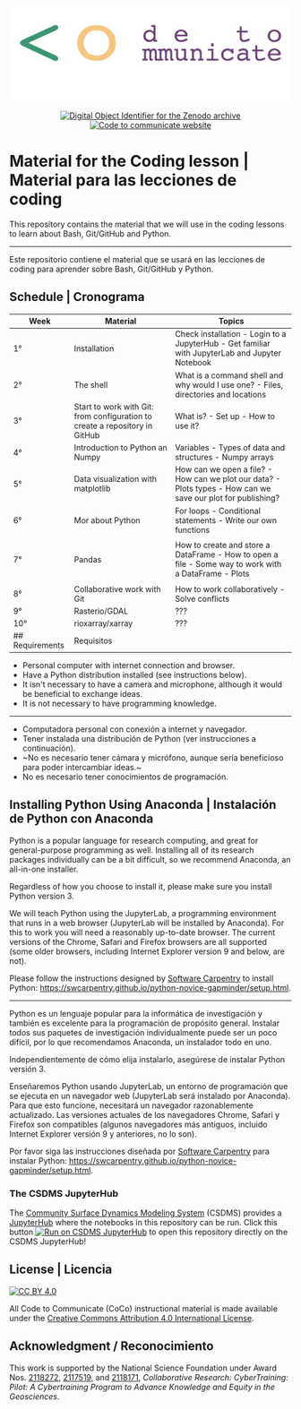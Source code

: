 ![CoCo banner](./media/coco-banner.jpg)

<p align="center">
<a href="https://doi.org/10.5281/zenodo.7102509">
<img
src="https://img.shields.io/badge/doi-10.5281%2Fzenodo.7102509-blue.svg?style=flat-square"
alt="Digital Object Identifier for the Zenodo archive"
/>
</a>

<a href="https://www.codecommunicate.org/">
<img
src="https://img.shields.io/badge/website-www.codecomunicate.org-blue.svg?style=flat-square"
alt="Code to communicate website"
/>
</a>
</p>

# Material for the Coding lesson | Material para las lecciones de coding

This repository contains the material that we will use in the coding lessons to
learn about Bash, Git/GitHub and Python.

---

Este repositorio contiene el material que se usará en las lecciones de coding
para aprender sobre Bash, Git/GitHub y Python.

## Schedule | Cronograma

| Week            | Material                                                                    | Topics                                                                                                       |
| --------------- | --------------------------------------------------------------------------- | ------------------------------------------------------------------------------------------------------------ |
| 1°              | Installation                                                                | Check installation - Login to a JupyterHub - Get familiar with JupyterLab and Jupyter Notebook               |
| 2°              | The shell                                                                   | What is a command shell and why would I use one? - Files, directories and locations                          |
| 3°              | Start to work with Git: from configuration to create a repository in GitHub | What is? - Set up - How to use it?                                                                           |
| 4°              | Introduction to Python an Numpy                                             | Variables - Types of data and structures - Numpy arrays                                                      |
| 5°              | Data visualization with matplotlib                                          | How can we open a file? - How can we plot our data? - Plots types - How can we save our plot for publishing? |
| 6°              | Mor about Python                                                            | For loops - Conditional statements - Write our own functions                                                 |
|                 |
| 7°              | Pandas                                                                      | How to create and store a DataFrame - How to open a file - Some way to work with a DataFrame - Plots         |
|                 |
| 8°              | Collaborative work with Git                                                 | How to work collaboratively - Solve conflicts                                                                |
| 9°              | Rasterio/GDAL                                                               | ???                                                                                                          |
| 10°             | rioxarray/xarray                                                            | ???                                                                                                          |
| ## Requirements | Requisitos                                                                  |

- Personal computer with internet connection and browser.
- Have a Python distribution installed (see instructions below).
- It isn't necessary to have a camera and microphone, although it would be
  beneficial to exchange ideas.
- It is not necessary to have programming knowledge.

---

- Computadora personal con conexión a internet y navegador.
- Tener instalada una distribución de Python (ver instrucciones a continuación).
- ~No es necesario tener cámara y micrófono, aunque sería beneficioso para poder
  intercambiar ideas.~
- No es necesario tener conocimientos de programación.

## Installing Python Using Anaconda | Instalación de Python con Anaconda

Python is a popular language for research computing, and great for
general-purpose programming as well.
Installing all of its research packages individually can be a bit difficult,
so we recommend Anaconda, an all-in-one installer.

Regardless of how you choose to install it, please make sure you install Python
version 3.

We will teach Python using the JupyterLab, a programming environment that runs
in a web browser (JupyterLab will be installed by Anaconda).
For this to work you will need a reasonably up-to-date browser.
The current versions of the Chrome, Safari and Firefox browsers are all
supported (some older browsers, including Internet Explorer version 9 and
below, are not).

Please follow the instructions designed by
[Software Carpentry](https://software-carpentry.org) to install Python:
https://swcarpentry.github.io/python-novice-gapminder/setup.html.

---

Python es un lenguaje popular para la informática de investigación y también
es excelente para la programación de propósito general.
Instalar todos sus paquetes de investigación individualmente puede ser un poco
difícil, por lo que recomendamos Anaconda, un instalador todo en uno.

Independientemente de cómo elija instalarlo, asegúrese de instalar Python
versión 3.

Enseñaremos Python usando JupyterLab, un entorno de programación que se
ejecuta en un navegador web (JupyterLab será instalado por Anaconda).
Para que esto funcione, necesitará un navegador razonablemente actualizado.
Las versiones actuales de los navegadores Chrome, Safari y Firefox son
compatibles (algunos navegadores más antiguos, incluido Internet Explorer
versión 9 y anteriores, no lo son).

Por favor siga las instrucciones diseñada por
[Software Carpentry](https://software-carpentry.org) para instalar Python:
https://swcarpentry.github.io/python-novice-gapminder/setup.html.

### The CSDMS JupyterHub

The [Community Surface Dynamics Modeling System][csdms] (CSDMS)
provides a [JupyterHub][jhub] where the notebooks in this repository can be run.
Click this button [![Run on CSDMS JupyterHub][badge]][nbgitpuller-link]
to open this repository directly on the CSDMS JupyterHub!

## License | Licencia

[![CC BY 4.0][cc-by-image]][cc-by]

All Code to Communicate (CoCo) instructional material is made available under
the [Creative Commons Attribution 4.0 International License][cc-by].

## Acknowledgment / Reconocimiento

This work is supported by the National Science Foundation
under Award Nos. [2118272][nsf-award-nicole], [2117519][nsf-award-julie], and
[2118171][nsf-award-mark],
_Collaborative Research: CyberTraining: Pilot: A Cybertraining Program to
Advance Knowledge and Equity in the Geosciences_.

<!-- Links -->

[badge]: https://img.shields.io/badge/CSDMS-JupyterHub-orange.svg
[cc-by]: http://creativecommons.org/licenses/by/4.0/
[cc-by-image]: https://i.creativecommons.org/l/by/4.0/88x31.png
[csdms]: https://csdms.colorado.edu
[jhub]: https://lab.openearthscape.org
[nbgitpuller-link]: https://lab.openearthscape.org/hub/user-redirect/git-pull?repo=https%3A%2F%2Fgithub.com%2FCodeToCommunicate%2FCoCoLessons&urlpath=lab%2Ftree%2FCoCoLessons%2F%3Fautodecode&branch=main
[notebook]: ./lessons/jupyter/general_jupyter_notebook_tutorial.ipynb
[nsf-award-nicole]: https://www.nsf.gov/awardsearch/showAward?AWD_ID=2118272
[nsf-award-julie]: https://www.nsf.gov/awardsearch/showAward?AWD_ID=2117519
[nsf-award-mark]: https://www.nsf.gov/awardsearch/showAward?AWD_ID=2118171
